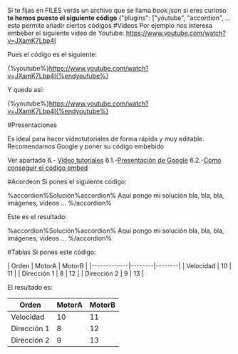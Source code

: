 Si te fijas en FILES verás un archivo que se llama *book.json* si eres curioso **te hemos puesto el siguiente código** \{"plugins": ["youtube", "accordion", ... esto permite añadir ciertos códigos
#Vídeos
Por ejemplo nos interesa embeber el siguiente vídeo de Youtube: https://www.youtube.com/watch?v=JXamK7Lbp4I

Pues el código es el siguiente:

\{%youtube%}https://www.youtube.com/watch?v=JXamK7Lbp4I{%endyoutube%}

Y queda así:

{%youtube%}https://www.youtube.com/watch?v=JXamK7Lbp4I{%endyoutube%}

#Presentaciones

Es ideal para hacer videotutoriales de forma rápida y muy editable. Recomendamos Google y poner su código embebido

Ver apartado 6.- [Video tutoriales](/video_tutoriales.md) 6.1.-[Presentación de Google](/presentacin_de_google.md) 6.2.-[Como conseguir el código embed](/como_conseguir_el_cdigo_embed_de_presentaciones_de_google.md)

#Acordeon
Si pones el siguiente código:

\%accordion%Solución%accordion%
Aquí pongo mi solución
bla, bla, bla, imágenes, vídeos ...
\%/accordion%

Este es el resultado:

%accordion%Solución%accordion%
Aquí pongo mi solución
bla, bla, bla, imágenes, vídeos ...
%/accordion%

#Tablas
Si pones este código:

\| Orden       | MotorA | MotorB |
\|-------------|--------|--------|
\| Velocidad   | 10     | 11     |
\| Dirección 1 | 8      | 12     |
\| Dirección 2 | 9      | 13     |

El resultado es:

| Orden       | MotorA | MotorB |
|-------------|--------|--------|
| Velocidad   | 10     | 11     |
| Dirección 1 | 8      | 12     |
| Dirección 2 | 9      | 13     |
